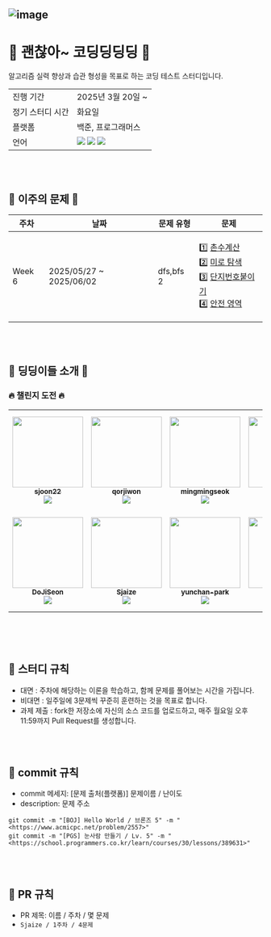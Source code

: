 ![image](https://github.com/user-attachments/assets/6e433204-730b-406d-b892-571823b2c675)
---
# 💯 괜찮아~ 코딩딩딩딩 💯
알고리즘 실력 향상과 습관 형성을 목표로 하는 코딩 테스트 스터디입니다.

<table>
  <tr>
    <td>진행 기간</td>
    <td>2025년 3월 20일 ~ </td>
  </tr>
  <tr>
    <td>정기 스터디 시간</td>
    <td>화요일  </td>
  </tr>
  <tr>
    <td>플랫폼</td>
    <td>백준, 프로그래머스</td>
  </tr>
  <tr>
    <td>언어</td>
    <td>
<img src="https://img.shields.io/badge/Python-3776AB?style=for-the-badge&logo=python&logoColor=white">
<img src="https://img.shields.io/badge/Java-007396.svg?&style=for-the-badge&logo=Java&logoColor=white">
<img src="https://img.shields.io/badge/C++-00599C?style=for-the-badge&logo=c%2B%2B&logoColor=white">
    </td>
  </tr>
</table>

<br />
<br />

## 👑 이주의 문제 👑

| 주차 | 날짜 | 문제 유형 | 문제 |
| --- | --- | --- | --- |
| Week 6 | 2025/05/27 ~ 2025/06/02 | dfs,bfs 2 | <p align=left> 1️⃣ [촌수계산](https://www.acmicpc.net/problem/2644) <br> 2️⃣ [미로 탐색](https://www.acmicpc.net/problem/2178) <br> 3️⃣ [단지번호붙이기](https://www.acmicpc.net/problem/2667) <br> 4️⃣ [안전 영역](https://www.acmicpc.net/problem/2468)
</p>

<br />
<br />

## 🥳 딩딩이들 소개 🥳
### 🔥 챌린지 도전 🔥

<table><tr>         
<td align="center" width="140px" height="200px"><a href="https://github.com/sjoon22"><img src="https://avatars.githubusercontent.com/u/160305407?v=4?s=100" width="140px;" alt=""/>         <br /><sub><b>sjoon22</b><br><img src="https://us-central1-progress-markdown.cloudfunctions.net/progress/4"/></sub></a><br /></td>
<td align="center" width="140px" height="200px"><a href="https://github.com/qorjiwon"><img src="https://avatars.githubusercontent.com/u/82700743?v=4?s=100" width="140px;" alt=""/>         <br /><sub><b>qorjiwon</b><br><img src="https://us-central1-progress-markdown.cloudfunctions.net/progress/25"/></sub></a><br /></td>
<td align="center" width="140px" height="200px"><a href="https://github.com/mingmingseok"><img src="https://avatars.githubusercontent.com/u/145955083?v=4?s=100" width="140px;" alt=""/>         <br /><sub><b>mingmingseok</b><br><img src="https://us-central1-progress-markdown.cloudfunctions.net/progress/17"/></sub></a><br /></td>
<td align="center" width="140px" height="200px"><a href="https://github.com/gaeunji"><img src="https://avatars.githubusercontent.com/u/158152252?v=4?s=100" width="140px;" alt=""/>         <br /><sub><b>gaeunji</b><br><img src="https://us-central1-progress-markdown.cloudfunctions.net/progress/12"/></sub></a><br /></td>
<td align="center" width="140px" height="200px"><a href="https://github.com/reewon"><img src="https://avatars.githubusercontent.com/u/85295944?v=4?s=100" width="140px;" alt=""/>         <br /><sub><b>reewon</b><br><img src="https://us-central1-progress-markdown.cloudfunctions.net/progress/19"/></sub></a><br /></td>
</tr><tr>         
<td align="center" width="140px" height="200px"><a href="https://github.com/DoJiSeon"><img src="https://avatars.githubusercontent.com/u/66786183?v=4?s=100" width="140px;" alt=""/>         <br /><sub><b>DoJiSeon</b><br><img src="https://us-central1-progress-markdown.cloudfunctions.net/progress/12"/></sub></a><br /></td>
<td align="center" width="140px" height="200px"><a href="https://github.com/Sjaize"><img src="https://avatars.githubusercontent.com/u/194899453?v=4?s=100" width="140px;" alt=""/>         <br /><sub><b>Sjaize</b><br><img src="https://us-central1-progress-markdown.cloudfunctions.net/progress/16"/></sub></a><br /></td>
<td align="center" width="140px" height="200px"><a href="https://github.com/yunchan-park"><img src="https://avatars.githubusercontent.com/u/194897454?v=4?s=100" width="140px;" alt=""/>         <br /><sub><b>yunchan-park</b><br><img src="https://us-central1-progress-markdown.cloudfunctions.net/progress/7"/></sub></a><br /></td>
<td align="center" width="140px" height="200px"><a href="https://github.com/jsshin8128"><img src="https://avatars.githubusercontent.com/u/187975806?v=4?s=100" width="140px;" alt=""/>         <br /><sub><b>jsshin8128</b><br><img src="https://us-central1-progress-markdown.cloudfunctions.net/progress/4"/></sub></a><br /></td>
</table><br />

<br />
<br />

## 📌 스터디 규칙

- 대면 : 주차에 해당하는 이론을 학습하고, 함께 문제를 풀어보는 시간을 가집니다. 
- 비대면 : 일주일에 3문제씩 꾸준히 훈련하는 것을 목표로 합니다.
- 과제 제출 : fork한 저장소에 자신의 소스 코드를 업로드하고, 매주 월요일 오후 11:59까지 Pull Request를 생성합니다.

<br />
<br />

## 📌 commit 규칙

- commit 메세지: [문제 출처(플랫폼)] 문제이름 / 난이도
- description: 문제 주소

```
git commit -m "[BOJ] Hello World / 브론즈 5" -m "<https://www.acmicpc.net/problem/2557>"
git commit -m "[PGS] 눈사람 만들기 / Lv. 5" -m "<https://school.programmers.co.kr/learn/courses/30/lessons/389631>"
```

<br />
<br />

## 📌 PR 규칙

- PR 제목: 이름 / 주차 / 몇 문제
- `Sjaize / 1주차 / 4문제`
